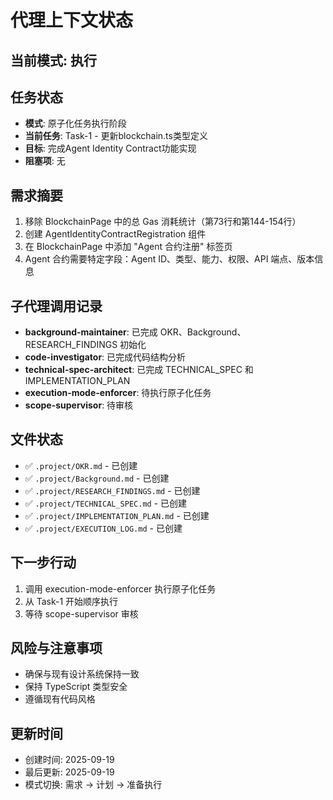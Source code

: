 # 代理上下文状态

## 当前模式: 执行

## 任务状态
- **模式**: 原子化任务执行阶段
- **当前任务**: Task-1 - 更新blockchain.ts类型定义
- **目标**: 完成Agent Identity Contract功能实现
- **阻塞项**: 无

## 需求摘要
1. 移除 BlockchainPage 中的总 Gas 消耗统计（第73行和第144-154行）
2. 创建 AgentIdentityContractRegistration 组件
3. 在 BlockchainPage 中添加 "Agent 合约注册" 标签页
4. Agent 合约需要特定字段：Agent ID、类型、能力、权限、API 端点、版本信息

## 子代理调用记录
- **background-maintainer**: 已完成 OKR、Background、RESEARCH_FINDINGS 初始化
- **code-investigator**: 已完成代码结构分析
- **technical-spec-architect**: 已完成 TECHNICAL_SPEC 和 IMPLEMENTATION_PLAN
- **execution-mode-enforcer**: 待执行原子化任务
- **scope-supervisor**: 待审核

## 文件状态
- ✅ `.project/OKR.md` - 已创建
- ✅ `.project/Background.md` - 已创建
- ✅ `.project/RESEARCH_FINDINGS.md` - 已创建
- ✅ `.project/TECHNICAL_SPEC.md` - 已创建
- ✅ `.project/IMPLEMENTATION_PLAN.md` - 已创建
- ✅ `.project/EXECUTION_LOG.md` - 已创建

## 下一步行动
1. 调用 execution-mode-enforcer 执行原子化任务
2. 从 Task-1 开始顺序执行
3. 等待 scope-supervisor 审核

## 风险与注意事项
- 确保与现有设计系统保持一致
- 保持 TypeScript 类型安全
- 遵循现有代码风格

## 更新时间
- 创建时间: 2025-09-19
- 最后更新: 2025-09-19
- 模式切换: 需求 → 计划 → 准备执行